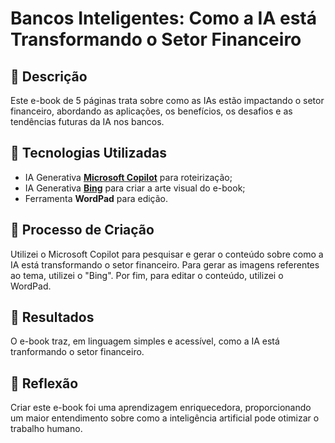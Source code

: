 # Bancos Inteligentes: Como a IA está Transformando o Setor Financeiro

## 📒 Descrição
Este e-book de 5 páginas trata sobre como as IAs estão impactando o setor financeiro, abordando as aplicações, os benefícios, os desafios e as tendências futuras da IA nos bancos.

## 🤖 Tecnologias Utilizadas
- IA Generativa **[Microsoft Copilot](https://copilot.microsoft.com)** para roteirização;
- IA Generativa **[Bing](https://www.bing.com/images/create)** para criar a arte visual do e-book;
- Ferramenta **WordPad** para edição.

## 🧐 Processo de Criação
Utilizei o Microsoft Copilot para pesquisar e gerar o conteúdo sobre como a IA está transformando o setor financeiro. Para gerar as imagens referentes ao tema, utilizei o "Bing". Por fim, para editar o conteúdo, utilizei o WordPad.

## 🚀 Resultados
O e-book traz, em linguagem simples e acessível, como a IA está tranformando o setor financeiro.

## 💭 Reflexão
Criar este e-book foi uma aprendizagem enriquecedora, proporcionando um maior entendimento sobre como a inteligência artificial pode otimizar o trabalho humano.
